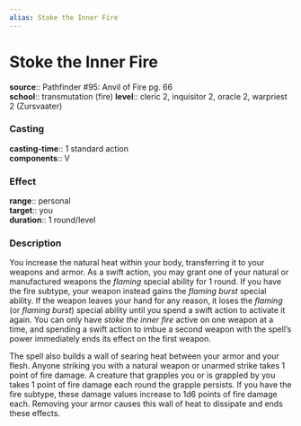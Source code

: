 ```yaml
---
alias: Stoke the Inner Fire
---
```


# Stoke the Inner Fire 

**source**:: Pathfinder \#95: Anvil of Fire pg. 66  
**school**:: transmutation (fire)
**level**:: cleric 2, inquisitor 2, oracle 2, warpriest 2 (Zursvaater)

### Casting 

**casting-time**:: 1 standard action  
**components**:: V

### Effect 

**range**:: personal  
**target**:: you  
**duration**:: 1 round/level

### Description 

You increase the natural heat within your body, transferring it to your weapons and armor. As a swift action, you may grant one of your natural or manufactured weapons the *flaming* special ability for 1 round. If you have the fire subtype, your weapon instead gains the *flaming burst* special ability. If the weapon leaves your hand for any reason, it loses the *flaming* (or *flaming burst*) special ability until you spend a swift action to activate it again. You can only have *stoke the inner fire* active on one weapon at a time, and spending a swift action to imbue a second weapon with the spell’s power immediately ends its effect on the first weapon.  
  
The spell also builds a wall of searing heat between your armor and your flesh. Anyone striking you with a natural weapon or unarmed strike takes 1 point of fire damage. A creature that grapples you or is grappled by you takes 1 point of fire damage each round the grapple persists. If you have the fire subtype, these damage values increase to 1d6 points of fire damage each. Removing your armor causes this wall of heat to dissipate and ends these effects.
